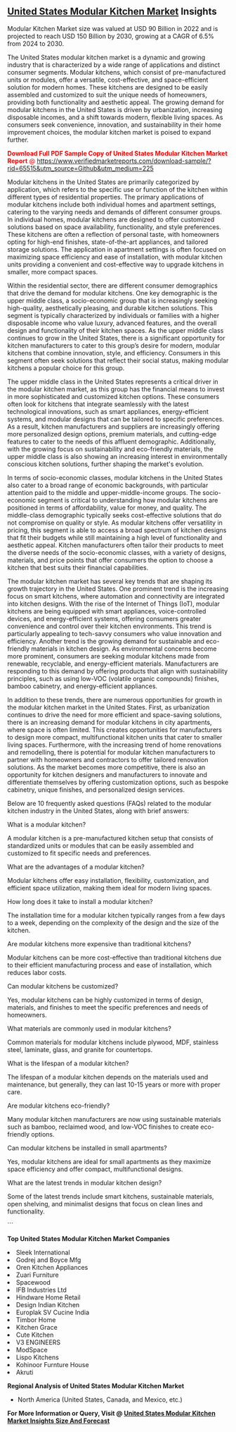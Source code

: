 <h2><a href="https://www.verifiedmarketreports.com/download-sample/?rid=65515&amp;utm_source=Github&amp;utm_medium=225" target="_blank">United States Modular Kitchen Market</a> Insights</h2><p>Modular Kitchen Market size was valued at USD 90 Billion in 2022 and is projected to reach USD 150 Billion by 2030, growing at a CAGR of 6.5% from 2024 to 2030.</p><p> <p>The United States modular kitchen market is a dynamic and growing industry that is characterized by a wide range of applications and distinct consumer segments. Modular kitchens, which consist of pre-manufactured units or modules, offer a versatile, cost-effective, and space-efficient solution for modern homes. These kitchens are designed to be easily assembled and customized to suit the unique needs of homeowners, providing both functionality and aesthetic appeal. The growing demand for modular kitchens in the United States is driven by urbanization, increasing disposable incomes, and a shift towards modern, flexible living spaces. As consumers seek convenience, innovation, and sustainability in their home improvement choices, the modular kitchen market is poised to expand further. <p><span class=""><span style="color: #ff0000;"><strong>Download Full PDF Sample Copy of United States Modular Kitchen Market Report</strong> @ </span><a href="https://www.verifiedmarketreports.com/download-sample/?rid=65515&amp;utm_source=Github&amp;utm_medium=225" target="_blank">https://www.verifiedmarketreports.com/download-sample/?rid=65515&amp;utm_source=Github&amp;utm_medium=225</a></span></p></p> <p>Modular kitchens in the United States are primarily categorized by application, which refers to the specific use or function of the kitchen within different types of residential properties. The primary applications of modular kitchens include both individual homes and apartment settings, catering to the varying needs and demands of different consumer groups. In individual homes, modular kitchens are designed to offer customized solutions based on space availability, functionality, and style preferences. These kitchens are often a reflection of personal taste, with homeowners opting for high-end finishes, state-of-the-art appliances, and tailored storage solutions. The application in apartment settings is often focused on maximizing space efficiency and ease of installation, with modular kitchen units providing a convenient and cost-effective way to upgrade kitchens in smaller, more compact spaces. <p>Within the residential sector, there are different consumer demographics that drive the demand for modular kitchens. One key demographic is the upper middle class, a socio-economic group that is increasingly seeking high-quality, aesthetically pleasing, and durable kitchen solutions. This segment is typically characterized by individuals or families with a higher disposable income who value luxury, advanced features, and the overall design and functionality of their kitchen spaces. As the upper middle class continues to grow in the United States, there is a significant opportunity for kitchen manufacturers to cater to this group’s desire for modern, modular kitchens that combine innovation, style, and efficiency. Consumers in this segment often seek solutions that reflect their social status, making modular kitchens a popular choice for this group. <p>The upper middle class in the United States represents a critical driver in the modular kitchen market, as this group has the financial means to invest in more sophisticated and customized kitchen options. These consumers often look for kitchens that integrate seamlessly with the latest technological innovations, such as smart appliances, energy-efficient systems, and modular designs that can be tailored to specific preferences. As a result, kitchen manufacturers and suppliers are increasingly offering more personalized design options, premium materials, and cutting-edge features to cater to the needs of this affluent demographic. Additionally, with the growing focus on sustainability and eco-friendly materials, the upper middle class is also showing an increasing interest in environmentally conscious kitchen solutions, further shaping the market's evolution. <p>In terms of socio-economic classes, modular kitchens in the United States also cater to a broad range of economic backgrounds, with particular attention paid to the middle and upper-middle-income groups. The socio-economic segment is critical to understanding how modular kitchens are positioned in terms of affordability, value for money, and quality. The middle-class demographic typically seeks cost-effective solutions that do not compromise on quality or style. As modular kitchens offer versatility in pricing, this segment is able to access a broad spectrum of kitchen designs that fit their budgets while still maintaining a high level of functionality and aesthetic appeal. Kitchen manufacturers often tailor their products to meet the diverse needs of the socio-economic classes, with a variety of designs, materials, and price points that offer consumers the option to choose a kitchen that best suits their financial capabilities. <p>The modular kitchen market has several key trends that are shaping its growth trajectory in the United States. One prominent trend is the increasing focus on smart kitchens, where automation and connectivity are integrated into kitchen designs. With the rise of the Internet of Things (IoT), modular kitchens are being equipped with smart appliances, voice-controlled devices, and energy-efficient systems, offering consumers greater convenience and control over their kitchen environments. This trend is particularly appealing to tech-savvy consumers who value innovation and efficiency. Another trend is the growing demand for sustainable and eco-friendly materials in kitchen design. As environmental concerns become more prominent, consumers are seeking modular kitchens made from renewable, recyclable, and energy-efficient materials. Manufacturers are responding to this demand by offering products that align with sustainability principles, such as using low-VOC (volatile organic compounds) finishes, bamboo cabinetry, and energy-efficient appliances. <p>In addition to these trends, there are numerous opportunities for growth in the modular kitchen market in the United States. First, as urbanization continues to drive the need for more efficient and space-saving solutions, there is an increasing demand for modular kitchens in city apartments, where space is often limited. This creates opportunities for manufacturers to design more compact, multifunctional kitchen units that cater to smaller living spaces. Furthermore, with the increasing trend of home renovations and remodelling, there is potential for modular kitchen manufacturers to partner with homeowners and contractors to offer tailored renovation solutions. As the market becomes more competitive, there is also an opportunity for kitchen designers and manufacturers to innovate and differentiate themselves by offering customization options, such as bespoke cabinetry, unique finishes, and personalized design services. <p>Below are 10 frequently asked questions (FAQs) related to the modular kitchen industry in the United States, along with brief answers: <p>What is a modular kitchen?</p> <p>A modular kitchen is a pre-manufactured kitchen setup that consists of standardized units or modules that can be easily assembled and customized to fit specific needs and preferences.</p> <p>What are the advantages of a modular kitchen?</p> <p>Modular kitchens offer easy installation, flexibility, customization, and efficient space utilization, making them ideal for modern living spaces.</p> <p>How long does it take to install a modular kitchen?</p> <p>The installation time for a modular kitchen typically ranges from a few days to a week, depending on the complexity of the design and the size of the kitchen.</p> <p>Are modular kitchens more expensive than traditional kitchens?</p> <p>Modular kitchens can be more cost-effective than traditional kitchens due to their efficient manufacturing process and ease of installation, which reduces labor costs.</p> <p>Can modular kitchens be customized?</p> <p>Yes, modular kitchens can be highly customized in terms of design, materials, and finishes to meet the specific preferences and needs of homeowners.</p> <p>What materials are commonly used in modular kitchens?</p> <p>Common materials for modular kitchens include plywood, MDF, stainless steel, laminate, glass, and granite for countertops.</p> <p>What is the lifespan of a modular kitchen?</p> <p>The lifespan of a modular kitchen depends on the materials used and maintenance, but generally, they can last 10-15 years or more with proper care.</p> <p>Are modular kitchens eco-friendly?</p> <p>Many modular kitchen manufacturers are now using sustainable materials such as bamboo, reclaimed wood, and low-VOC finishes to create eco-friendly options.</p> <p>Can modular kitchens be installed in small apartments?</p> <p>Yes, modular kitchens are ideal for small apartments as they maximize space efficiency and offer compact, multifunctional designs.</p> <p>What are the latest trends in modular kitchen design?</p> <p>Some of the latest trends include smart kitchens, sustainable materials, open shelving, and minimalist designs that focus on clean lines and functionality.</p> ```</p><p><strong>Top United States Modular Kitchen Market Companies</strong></p><div data-test-id=""><p><li>Sleek International</li><li> Godrej and Boyce Mfg</li><li> Oren Kitchen Appliances</li><li> Zuari Furniture</li><li> Spacewood</li><li> IFB Industries Ltd</li><li> Hindware Home Retail</li><li> Design Indian Kitchen</li><li> Europlak SV Cucine India</li><li> Timbor Home</li><li> Kitchen Grace</li><li> Cute Kitchen</li><li> V3 ENGINEERS</li><li> ModSpace</li><li> Lispo Kitchens</li><li> Kohinoor Furnture House</li><li> Akruti</li></p><div><strong>Regional Analysis of&nbsp;United States Modular Kitchen Market</strong></div><ul><li dir="ltr"><p dir="ltr">North America&nbsp;(United States, Canada, and Mexico, etc.)</p></li></ul><p><strong>For More Information or Query, Visit @&nbsp;</strong><strong><a href="https://www.verifiedmarketreports.com/product/global-modular-kitchen-market-2018-by-manufacturers-regions-type-and-application-forecast-to-2023/?utm_source=Github&amp;utm_medium=225" target="_blank">United States Modular Kitchen Market Insights Size And Forecast</a></strong></p></div>
